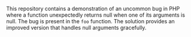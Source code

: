 This repository contains a demonstration of an uncommon bug in PHP where a function unexpectedly returns null when one of its arguments is null. The bug is present in the `foo` function. The solution provides an improved version that handles null arguments gracefully. 